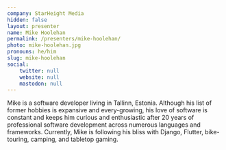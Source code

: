 ```yaml
---
company: StarHeight Media
hidden: false
layout: presenter
name: Mike Hoolehan
permalink: /presenters/mike-hoolehan/
photo: mike-hoolehan.jpg
pronouns: he/him
slug: mike-hoolehan
social:
    twitter: null
    website: null
    mastodon: null
---
```


Mike is a software developer living in Tallinn, Estonia.  Although his list of former hobbies is expansive and every-growing, his love of software is constant and keeps him curious and enthusiastic after 20 years of professional software development across numerous languages and frameworks. Currently, Mike is following his bliss with Django, Flutter, bike-touring, camping, and tabletop gaming.
